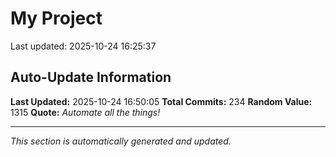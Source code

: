 # My Project


Last updated: 2025-10-24 16:25:37










































































































































































































































## Auto-Update Information

**Last Updated:** 2025-10-24 16:50:05
**Total Commits:** 234
**Random Value:** 1315
**Quote:** _Automate all the things!_

---
_This section is automatically generated and updated._